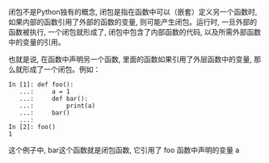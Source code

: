 闭包不是Python独有的概念, 闭包是指在函数中可以（嵌套）定义另一个函数时, 如果内部的函数引用了外部的函数的变量, 则可能产生闭包。运行时, 一旦外部的 函数被执行, 一个闭包就形成了, 闭包中包含了内部函数的代码, 以及所需外部函数中的变量的引用。

也就是说, 在函数中声明另一个函数, 里面的函数如果引用了外层函数中的变量, 那么就形成了一个闭包。例如：

```
In [1]: def foo(): 
   ...:     a = 1 
   ...:     def bar(): 
   ...:         print(a) 
   ...:     bar() 
   ...:             
In [2]: foo()                              
1

```

这个例子中, bar这个函数就是闭包函数, 它引用了 foo 函数中声明的变量 a